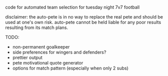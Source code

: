 code for automated team selection for tuesday night 7v7 football

disclaimer: the auto-pete is in no way to replace the real pete and should be used at one's own risk.
auto-pete cannot be held liable for any poor results resulting from its match plans.

TODO:
* non-permanent goalkeeper
* side preferences for wingers and defenders?
* prettier output
* pete motivational quote generator
* options for match pattern (especially when only 2 subs)
